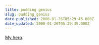 ```yaml
---
title: pudding genius
slug: pudding_genius
date_published: 2000-01-26T05:29:45.000Z
date_updated: 2000-01-26T05:29:45.000Z
---
```


[My hero](http://www.sacbee.com/news/news/local02_20000125.html).
